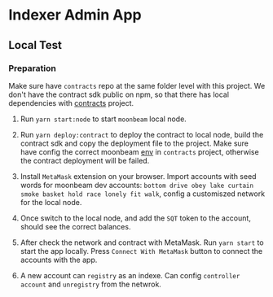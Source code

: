 # Indexer Admin App

## Local Test

### Preparation

Make sure have `contracts` repo at the same folder level with this project. We don't have the contract sdk public on npm, so that there has local dependencies with [contracts](https://github.com/subquery/contracts) project.

1. Run `yarn start:node` to start `moonbeam` local node.

2. Run `yarn deploy:contract` to deploy the contract to local node, build the contract sdk and copy the deployment file to the project. Make sure have config the correct moonbeam [env](https://github.com/subquery/contracts/blob/main/.env_template) in `contracts` project, otherwise the contract deployment will be failed.

3. Install `MetaMask` extension on your browser. Import accounts with seed words for moonbeam dev accounts: `bottom drive obey lake curtain smoke basket hold race lonely fit walk`,  config a customiszed network for the local node.

4. Once switch to the local node, and add the `SQT` token to the account, should see the correct balances.

5. After check the network and contract with MetaMask. Run `yarn start` to start the app locally. Press `Connect With MetaMask` button to connect the accounts with the app.

6. A new account can `registry` as an indexe. Can config `controller account` and `unregistry` from the netwrok.
